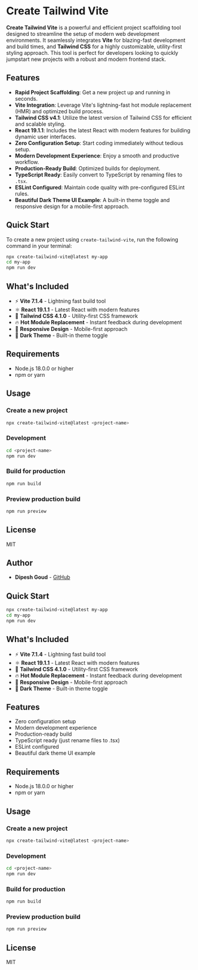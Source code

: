 # Create Tailwind Vite

**Create Tailwind Vite** is a powerful and efficient project scaffolding tool designed to streamline the setup of modern web development environments. It seamlessly integrates **Vite** for blazing-fast development and build times, and **Tailwind CSS** for a highly customizable, utility-first styling approach. This tool is perfect for developers looking to quickly jumpstart new projects with a robust and modern frontend stack.

## Features

- **Rapid Project Scaffolding**: Get a new project up and running in seconds.
- **Vite Integration**: Leverage Vite's lightning-fast hot module replacement (HMR) and optimized build process.
- **Tailwind CSS v4.1**: Utilize the latest version of Tailwind CSS for efficient and scalable styling.
- **React 19.1.1**: Includes the latest React with modern features for building dynamic user interfaces.
- **Zero Configuration Setup**: Start coding immediately without tedious setup.
- **Modern Development Experience**: Enjoy a smooth and productive workflow.
- **Production-Ready Build**: Optimized builds for deployment.
- **TypeScript Ready**: Easily convert to TypeScript by renaming files to `.tsx`.
- **ESLint Configured**: Maintain code quality with pre-configured ESLint rules.
- **Beautiful Dark Theme UI Example**: A built-in theme toggle and responsive design for a mobile-first approach.

## Quick Start

To create a new project using `create-tailwind-vite`, run the following command in your terminal:

```bash
npx create-tailwind-vite@latest my-app
cd my-app
npm run dev
```

## What's Included

- ⚡️ **Vite 7.1.4** - Lightning fast build tool
- ⚛️ **React 19.1.1** - Latest React with modern features
- 🎨 **Tailwind CSS 4.1.0** - Utility-first CSS framework
- 🔥 **Hot Module Replacement** - Instant feedback during development
- 📱 **Responsive Design** - Mobile-first approach
- 🌙 **Dark Theme** - Built-in theme toggle

## Requirements

- Node.js 18.0.0 or higher
- npm or yarn

## Usage

### Create a new project

```bash
npx create-tailwind-vite@latest <project-name>
```

### Development

```bash
cd <project-name>
npm run dev
```

### Build for production

```bash
npm run build
```

### Preview production build

```bash
npm run preview
```

## License

MIT

## Author

- **Dipesh Goud** - [GitHub](https://github.com/DipeshGoud)

## Quick Start

```bash
npx create-tailwind-vite@latest my-app
cd my-app
npm run dev
```

## What's Included

- ⚡️ **Vite 7.1.4** - Lightning fast build tool
- ⚛️ **React 19.1.1** - Latest React with modern features
- 🎨 **Tailwind CSS 4.1.0** - Utility-first CSS framework
- 🔥 **Hot Module Replacement** - Instant feedback during development
- 📱 **Responsive Design** - Mobile-first approach
- 🌙 **Dark Theme** - Built-in theme toggle

## Features

- Zero configuration setup
- Modern development experience
- Production-ready build
- TypeScript ready (just rename files to .tsx)
- ESLint configured
- Beautiful dark theme UI example

## Requirements

- Node.js 18.0.0 or higher
- npm or yarn

## Usage

### Create a new project

```bash
npx create-tailwind-vite@latest <project-name>
```

### Development

```bash
cd <project-name>
npm run dev
```

### Build for production

```bash
npm run build
```

### Preview production build

```bash
npm run preview
```

## License

MIT